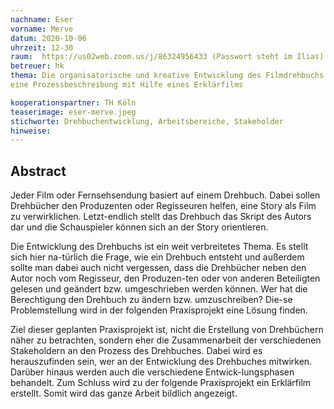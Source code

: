 ```yaml
---
nachname: Eser  
vorname: Merve
datum: 2020-10-06
uhrzeit: 12-30
raum:  https://us02web.zoom.us/j/86324956433 (Passwort steht im Ilias) Präsentation
betreuer: hk
thema: Die organisatorische und kreative Entwicklung des Filmdrehbuchs -
eine Prozessbeschreibung mit Hilfe eines Erklärfilms

kooperationspartner: TH Köln
teaserimage: eser-merve.jpeg
stichworte: Drehbuchentwicklung, Arbeitsbereiche, Stakeholder
hinweise:
---
```


## Abstract

Jeder Film oder Fernsehsendung basiert auf einem Drehbuch. Dabei sollen Drehbücher den Produzenten oder Regisseuren helfen, eine Story als Film zu verwirklichen. Letzt-endlich stellt das Drehbuch das Skript des Autors dar und die Schauspieler können sich an der Story orientieren. 

Die Entwicklung des Drehbuchs ist ein weit verbreitetes Thema. Es stellt sich hier na-türlich die Frage, wie ein Drehbuch entsteht und außerdem sollte man dabei auch nicht vergessen, dass die Drehbücher neben den Autor noch vom Regisseur, den Produzen-ten oder von anderen Beteiligten gelesen und geändert bzw. umgeschrieben werden können. Wer hat die Berechtigung den Drehbuch zu ändern bzw. umzuschreiben? Die-se Problemstellung wird in der folgenden Praxisprojekt eine Lösung finden. 

Ziel dieser geplanten Praxisprojekt ist, nicht die Erstellung von Drehbüchern näher zu betrachten, sondern eher die Zusammenarbeit der verschiedenen Stakeholdern an den Prozess des Drehbuches. Dabei wird es herauszufinden sein, wer an der Entwicklung des Drehbuches mitwirken. Darüber hinaus werden auch die verschiedene Entwick-lungsphasen behandelt. Zum Schluss wird zu der folgende Praxisprojekt ein Erklärfilm erstellt. Somit wird das ganze Arbeit bildlich angezeigt. 


